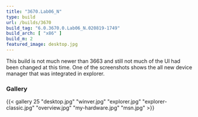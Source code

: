 ```yaml
---
title: "3670.Lab06_N"
type: build
url: /builds/3670
build_tag: "6.0.3670.0.Lab06_N.020819-1749"
build_arch: [ "x86" ]
build_m: 2
featured_image: desktop.jpg
---
```


This build is not much newer than 3663 and still not much of the UI had been changed at this time. One of the screenshots shows the all new device manager that was integrated in explorer.

### Gallery

{{< gallery 25 "desktop.jpg" "winver.jpg" "explorer.jpg" "explorer-classic.jpg" "overview.jpg" "my-hardware.jpg" "msn.jpg" >}}